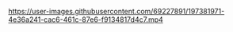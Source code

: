 

https://user-images.githubusercontent.com/69227891/197381971-4e36a241-cac6-461c-87e6-f9134817d4c7.mp4

